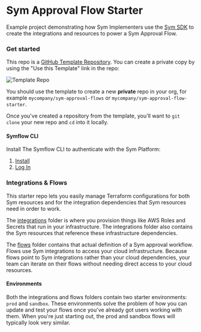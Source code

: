 Sym Approval Flow Starter
==================

Example project demonstrating how Sym Implementers use the [Sym SDK](https://docs.symops.com/docs) to create the integrations and resources to power a Sym Approval Flow.

### Get started

This repo is a [GitHub Template Repository](https://help.github.com/en/articles/creating-a-repository-from-a-template). You can create a private copy by using the "Use this Template" link in the repo:

![Template Repo](https://help.github.com/assets/images/help/repository/use-this-template-button.png)

You should use the template to create a new **private** repo in your org, for example `mycompany/sym-approval-flows` or `mycompany/sym-approval-flow-starter`.

Once you've created a repository from the template, you'll want to `git clone` your new repo and `cd` into it locally.

#### Symflow CLI

Install The Symflow CLI to authenticate with the Sym Platform:

1. [Install](https://docs.symops.com/docs/install-sym-flow)
2. [Log In](https://docs.symops.com/docs/login-sym-flow)

### Integrations & Flows

This starter repo lets you easily manage Terraform configurations for both Sym resources and for the integration dependencies that Sym resources need in order to work.

The [integrations](integrations) folder is where you provision things like AWS Roles and Secrets that run in your infrastructure. The integrations folder also contains the Sym resources that reference these infrastructure dependencies.

The [flows](flows) folder contains that actual definition of a Sym approval workflow. Flows use Sym integrations to access your cloud infrastructure. Because flows point to Sym integrations rather than your cloud dependencies, your team can iterate on their flows without needing direct access to your cloud resources.

#### Environments

Both the integrations and flows folders contain two starter environments: `prod` and `sandbox`. These environments solve the problem of how you can update and test your flows once you've already got users working with them. When you're just starting out, the prod and sandbox flows will typically look very similar.
